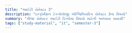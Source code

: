 ```yaml
---
title: "આઈટી સેમેસ્ટર 3"
description: "ઇન્ફોર્મેશન ટેકનોલોજી એન્જિનિયરિંગ સેમેસ્ટર 3ના વિષયો"
summary: "ત્રીજા સેમેસ્ટર આઈટી ડિપ્લોમા વિષયો માટેની અભ્યાસ સામગ્રી"
tags: ["study-material", "it", "semester-3"]
---
```

